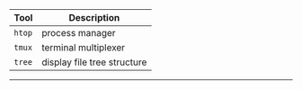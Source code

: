 | Tool   | Description       |
---------|---------------------
| `htop` | process manager   |
| `tmux` | terminal multiplexer |
| `tree` | display file tree structure |
------------------------------
